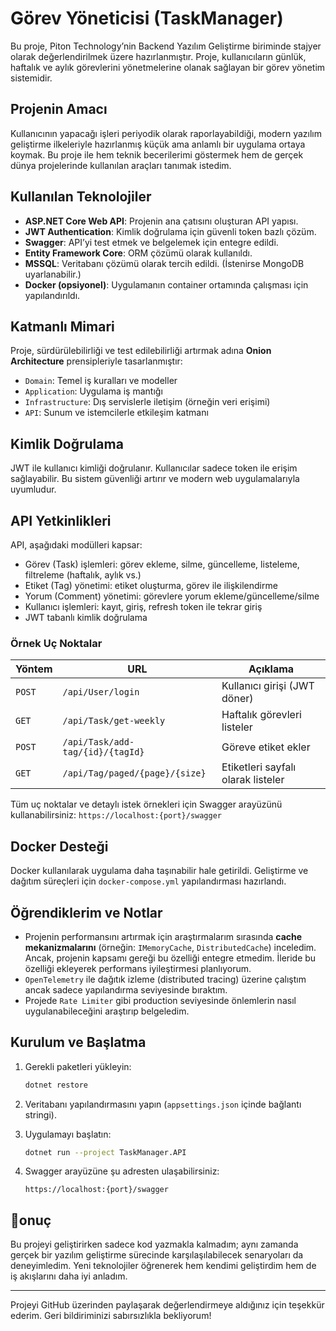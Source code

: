
# Görev Yöneticisi (TaskManager)

Bu proje, Piton Technology’nin Backend Yazılım Geliştirme biriminde stajyer olarak değerlendirilmek üzere hazırlanmıştır. Proje, kullanıcıların günlük, haftalık ve aylık görevlerini yönetmelerine olanak sağlayan bir görev yönetim sistemidir.

## Projenin Amacı

Kullanıcının yapacağı işleri periyodik olarak raporlayabildiği, modern yazılım geliştirme ilkeleriyle hazırlanmış küçük ama anlamlı bir uygulama ortaya koymak. Bu proje ile hem teknik becerilerimi göstermek hem de gerçek dünya projelerinde kullanılan araçları tanımak istedim.

## Kullanılan Teknolojiler

- **ASP.NET Core Web API**: Projenin ana çatısını oluşturan API yapısı.
- **JWT Authentication**: Kimlik doğrulama için güvenli token bazlı çözüm.
- **Swagger**: API’yi test etmek ve belgelemek için entegre edildi.
- **Entity Framework Core**: ORM çözümü olarak kullanıldı.
- **MSSQL**: Veritabanı çözümü olarak tercih edildi. (İstenirse MongoDB uyarlanabilir.)
- **Docker (opsiyonel)**: Uygulamanın container ortamında çalışması için yapılandırıldı.

## Katmanlı Mimari

Proje, sürdürülebilirliği ve test edilebilirliği artırmak adına **Onion Architecture** prensipleriyle tasarlanmıştır:

- `Domain`: Temel iş kuralları ve modeller
- `Application`: Uygulama iş mantığı
- `Infrastructure`: Dış servislerle iletişim (örneğin veri erişimi)
- `API`: Sunum ve istemcilerle etkileşim katmanı

## Kimlik Doğrulama

JWT ile kullanıcı kimliği doğrulanır. Kullanıcılar sadece token ile erişim sağlayabilir. Bu sistem güvenliği artırır ve modern web uygulamalarıyla uyumludur.

## API Yetkinlikleri

API, aşağıdaki modülleri kapsar:

-  Görev (Task) işlemleri: görev ekleme, silme, güncelleme, listeleme, filtreleme (haftalık, aylık vs.)
-  Etiket (Tag) yönetimi: etiket oluşturma, görev ile ilişkilendirme
-  Yorum (Comment) yönetimi: görevlere yorum ekleme/güncelleme/silme
-  Kullanıcı işlemleri: kayıt, giriş, refresh token ile tekrar giriş
-  JWT tabanlı kimlik doğrulama

### Örnek Uç Noktalar

| Yöntem | URL | Açıklama |
|--------|-----|----------|
| `POST` | `/api/User/login` | Kullanıcı girişi (JWT döner) |
| `GET`  | `/api/Task/get-weekly` | Haftalık görevleri listeler |
| `POST` | `/api/Task/add-tag/{id}/{tagId}` | Göreve etiket ekler |
| `GET`  | `/api/Tag/paged/{page}/{size}` | Etiketleri sayfalı olarak listeler |

Tüm uç noktalar ve detaylı istek örnekleri için Swagger arayüzünü kullanabilirsiniz:
 `https://localhost:{port}/swagger`

##  Docker Desteği

Docker kullanılarak uygulama daha taşınabilir hale getirildi. Geliştirme ve dağıtım süreçleri için `docker-compose.yml` yapılandırması hazırlandı.

##  Öğrendiklerim ve Notlar

- Projenin performansını artırmak için araştırmalarım sırasında **cache mekanizmalarını** (örneğin: `IMemoryCache`, `DistributedCache`) inceledim. Ancak, projenin kapsamı gereği bu özelliği entegre etmedim. İleride bu özelliği ekleyerek performans iyileştirmesi planlıyorum.
- `OpenTelemetry` ile dağıtık izleme (distributed tracing) üzerine çalıştım ancak sadece yapılandırma seviyesinde bıraktım.
- Projede `Rate Limiter` gibi production seviyesinde önlemlerin nasıl uygulanabileceğini araştırıp belgeledim.

## Kurulum ve Başlatma

1. Gerekli paketleri yükleyin:
   ```bash
   dotnet restore
   ```

2. Veritabanı yapılandırmasını yapın (`appsettings.json` içinde bağlantı stringi).

3. Uygulamayı başlatın:
   ```bash
   dotnet run --project TaskManager.API
   ```

4. Swagger arayüzüne şu adresten ulaşabilirsiniz:
   ```
   https://localhost:{port}/swagger
   ```

## 🎯onuç

Bu projeyi geliştirirken sadece kod yazmakla kalmadım; aynı zamanda gerçek bir yazılım geliştirme sürecinde karşılaşılabilecek senaryoları da deneyimledim. Yeni teknolojiler öğrenerek hem kendimi geliştirdim hem de iş akışlarını daha iyi anladım.

---

Projeyi GitHub üzerinden paylaşarak değerlendirmeye aldığınız için teşekkür ederim. Geri bildiriminizi sabırsızlıkla bekliyorum!
